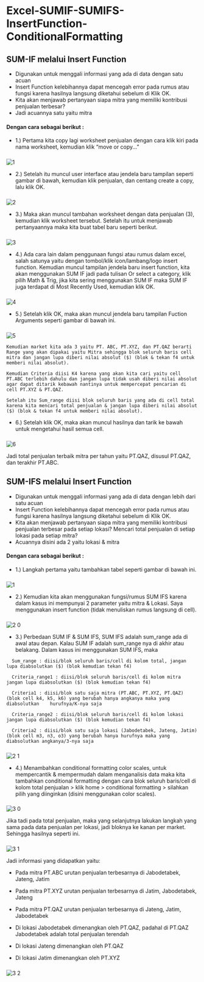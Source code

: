 # Excel-SUMIF-SUMIFS-InsertFunction-ConditionalFormatting


## SUM-IF melalui Insert Function
 - Digunakan untuk menggali informasi yang ada di data dengan satu acuan
 - Insert Function kelebihannya dapat mencegah error pada rumus atau fungsi karena hasilnya langsung diketahui sebelum di Klik OK.
 - Kita akan menjawab pertanyaan siapa mitra yang memiliki kontribusi penjualan terbesar?
 - Jadi acuannya satu yaitu mitra


#### Dengan cara sebagai berikut :
- 1.) Pertama kita copy lagi worksheet penjualan dengan cara klik kiri pada nama worksheet, kemudian klik “move or copy...”
###
![1](https://user-images.githubusercontent.com/86678205/165497699-3c92f0ad-745d-48b8-a828-d1432825f261.png)

- 2.) Setelah itu muncul user interface atau jendela baru tampilan seperti gambar di bawah, kemudian klik penjualan, dan centang create a copy, lalu klik OK.
###
![2](https://user-images.githubusercontent.com/86678205/165497732-deeb8887-bb43-40fc-83a6-cfd0356c096c.png)

- 3.) Maka akan muncul tambahan worksheet dengan data penjualan (3), kemudian klik worksheet tersebut. Setelah itu untuk menjawab pertanyaannya maka kita buat tabel baru seperti berikut.
###
![3](https://user-images.githubusercontent.com/86678205/165497759-a2bc8e37-71ea-46ef-8b17-44d53b21ddfd.png)

- 4.) Ada cara lain dalam penggunaan fungsi atau rumus dalam excel, salah satunya yaitu dengan tombol/klik icon/lambang/logo insert function. Kemudian muncul tampilan jendela baru insert function, kita akan menggunakan SUM IF jadi pada tulisan Or select a category, klik pilih Math & Trig, jika kita sering menggunakan SUM IF maka SUM IF juga terdapat di Most Recently Used, kemudian klik OK.
###
![4](https://user-images.githubusercontent.com/86678205/165497787-19597e19-8db5-422f-8be1-e7322d86cf7a.png)

- 5.) Setelah klik OK, maka akan muncul jendela baru tampilan Fuction Arguments seperti gambar di bawah ini. 
###
![5](https://user-images.githubusercontent.com/86678205/165497814-0d6bf26c-c2d3-43c6-9d42-5448bb4e7ad0.png)

```http
Kemudian market kita ada 3 yaitu PT. ABC, PT.XYZ, dan PT.QAZ berarti Range yang akan dipakai yaitu Mitra sehingga blok seluruh baris cell mitra dan jangan lupa diberi nilai absolut ($) (blok & tekan f4 untuk memberi nilai absolut). 
```

```http
Kemudian Criteria diisi K4 karena yang akan kita cari yaitu cell PT.ABC terlebih dahulu dan jangan lupa tidak usah diberi nilai absolut agar dapat ditarik kebawah nantinya untuk mempercepat pencarian di cell PT.XYZ & PT.QAZ. 
```

```http
Setelah itu Sum_range diisi blok seluruh baris yang ada di cell total karena kita mencari total penjualan & jangan lupa diberi nilai absolut ($) (blok & tekan f4 untuk memberi nilai absolut).
```

- 6.) Setelah klik OK, maka akan muncul hasilnya dan tarik ke bawah untuk mengetahui hasil semua cell. 
###
![6](https://user-images.githubusercontent.com/86678205/165497839-dc900108-bd0d-4599-911b-c782a2ca9b93.PNG)

Jadi total penjualan terbaik mitra per tahun yaitu PT.QAZ, disusul PT.QAZ, dan terakhir PT.ABC.

## SUM-IFS melalui Insert Function
 - Digunakan untuk menggali informasi yang ada di data dengan lebih dari satu acuan
 - Insert Function kelebihannya dapat mencegah error pada rumus atau fungsi karena hasilnya langsung diketahui sebelum di Klik OK.
 - Kita akan menjawab pertanyaan siapa mitra yang memiliki kontribusi penjualan terbesar pada setiap lokasi? Mencari total penjualan di setiap lokasi pada setiap mitra? 
 - Acuannya disini ada 2 yaitu lokasi & mitra

#### Dengan cara sebagai berikut :
- 1.) Langkah pertama yaitu tambahkan tabel seperti gambar di bawah ini.
###
![1](https://user-images.githubusercontent.com/86678205/167100286-24cbde95-2302-448f-8848-66127d3448d9.png)

- 2.) Kemudian kita akan menggunakan fungsi/rumus SUM IFS karena dalam kasus ini mempunyai 2 parameter yaitu mitra & Lokasi. Saya menggunakan insert function (tidak menuliskan rumus langsung di cell).
###
![2 0](https://user-images.githubusercontent.com/86678205/167100337-2d89427c-2381-4479-b198-a75ace1d653b.png)

- 3.) Perbedaan SUM IF & SUM IFS, SUM IFS adalah sum_range ada di awal atau depan. Kalau SUM IF adalah sum_range nya di akhir atau belakang. Dalam kasus ini menggunakan SUM IFS, maka 
```http
  Sum_range : diisi/blok seluruh baris/cell di kolom total, jangan lupa diabsolutkan ($) (blok kemudian tekan f4)
```
```http
  Criteria_range1 : diisi/blok seluruh baris/cell di kolom mitra jangan lupa diabsolutkan ($) (blok kemudian tekan f4)
```
```http
  Criteria1 : diisi/blok satu saja mitra (PT.ABC, PT.XYZ, PT.QAZ) (blok cell k4, k5, k6) yang berubah hanya angkanya maka yang diabsolutkan    hurufnya/K-nya saja
```
```http
  Criteria_range2 : diisi/blok seluruh baris/cell di kolom lokasi jangan lupa diabsolutkan ($) (blok kemudian tekan f4)
```
```http
  Criteria2 : diisi/blok satu saja lokasi (Jabodetabek, Jateng, Jatim) (blok cell m3, n3, o3) yang berubah hanya hurufnya maka yang diabsolutkan angkanya/3-nya saja 
```
###
![2 1](https://user-images.githubusercontent.com/86678205/167100379-5308e2dd-cca1-4d7d-81f7-261a2e0698f4.png)

- 4.) Menambahkan conditional formatting color scales, untuk mempercantik & mempermudah dalam menganalisis data maka kita tambahkan conditional formatting dengan cara blok seluruh baris/cell di kolom total penjualan > klik home > conditional formatting > silahkan pilih yang diinginkan (disini menggunakan color scales).
###
![3 0](https://user-images.githubusercontent.com/86678205/167100425-2ef05418-8030-466f-b31e-2fd78327f6b8.png)

Jika tadi pada total penjualan, maka yang selanjutnya lakukan langkah yang sama pada data penjualan per lokasi, jadi bloknya ke kanan per market. Sehingga hasilnya seperti ini.
###
![3 1](https://user-images.githubusercontent.com/86678205/167100473-5b39e1ff-7d2b-411e-9f3b-ce4b002325ad.png)

Jadi informasi yang didapatkan yaitu: 
- Pada mitra PT.ABC urutan penjualan terbesarnya di Jabodetabek, Jateng, Jatim
- Pada mitra PT.XYZ urutan penjualan terbesarnya di Jatim, Jabodetabek, Jateng
- Pada mitra PT.QAZ urutan penjualan terbesarnya di Jateng, Jatim, Jabodetabek

- Di lokasi Jabodetabek dimenangkan oleh PT.QAZ, padahal di PT.QAZ Jabodetabek adalah total penjualan terendah
- Di lokasi Jateng dimenangkan oleh PT.QAZ 
- Di lokasi Jatim dimenangkan oleh PT.XYZ
###
![3 2](https://user-images.githubusercontent.com/86678205/167100496-7ce41710-f85f-4c0f-9b37-9cd9f9a0edf9.PNG)
